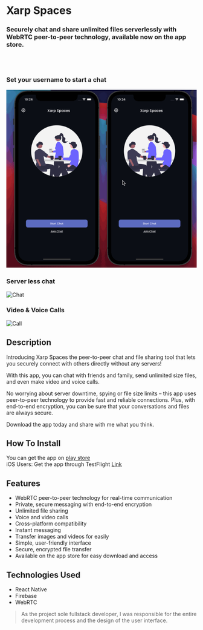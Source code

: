 # Xarp Spaces
### Securely chat and share unlimited files serverlessly with WebRTC peer-to-peer technology, available now on the app store.

<br/>
<br/>

### Set your username to start a chat
![Start](IMG/start.gif)

### Server less chat
![Chat](IMG/chat.gif)

### Video & Voice Calls
![Call](IMG/call.gif)

## Description
Introducing Xarp Spaces the peer-to-peer chat and file sharing tool that lets you securely connect with others directly without any servers!

With this app, you can chat with friends and family, send unlimited size files, and even make video and voice calls.

No worrying about server downtime, spying or file size limits – this app uses peer-to-peer technology to provide fast and reliable connections. Plus, with end-to-end encryption, you can be sure that your conversations and files are always secure. 

Download the app today and share with me what you think.

## How To Install
You can get the app on [play store](https://play.google.com/store/apps/details?id=com.xarpspaces)
<br/>
iOS Users: Get the app through TestFlight [Link](https://testflight.apple.com/join/FECZXGrw)

## Features
- WebRTC peer-to-peer technology for real-time communication
- Private, secure messaging with end-to-end encryption
- Unlimited file sharing
- Voice and video calls
- Cross-platform compatibility
- Instant messaging
- Transfer images and videos for easily
- Simple, user-friendly interface
- Secure, encrypted file transfer
- Available on the app store for easy download and access

## Technologies Used
- React Native
- Firebase
- WebRTC

> As the project sole fullstack developer, I was responsible for the entire development process and the design of the user interface.
